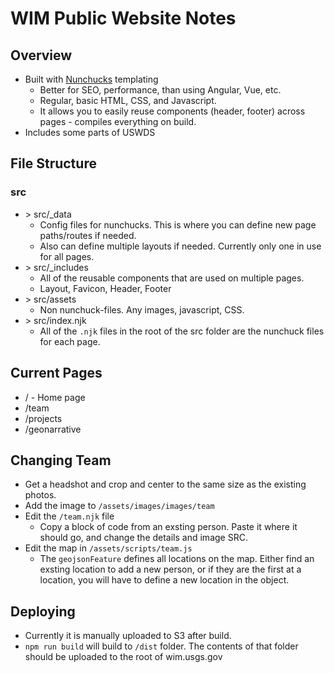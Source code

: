 # WIM Public Website Notes

## Overview
* Built with [Nunchucks](https://mozilla.github.io/nunjucks/) templating
	 * Better for SEO, performance, than using Angular, Vue, etc. 
	 * Regular, basic HTML, CSS, and Javascript.
	 * It allows you to easily reuse components (header, footer) across pages - compiles everything on build.
* Includes some parts of USWDS


## File Structure

### src
* \> src/_data
	* Config files for nunchucks. This is where you can define new page paths/routes if needed.
	* Also can define multiple layouts if needed. Currently only one in use for all pages.
* \> src/_includes
	* All of the reusable components that are used on multiple pages.
	* Layout, Favicon, Header, Footer
* \> src/assets
	* Non nunchuck-files. Any images, javascript, CSS.
* \> src/index.njk
	* All of the `.njk` files in the root of the src folder are the nunchuck files for each page.


## Current Pages
* / - Home page
* /team
* /projects
* /geonarrative 

## Changing Team
* Get a headshot and crop and center to the same size as the existing photos.
* Add the image to `/assets/images/images/team`
* Edit the `/team.njk` file
	* Copy a block of code from an exsting person. Paste it where it should go, and change the details and image SRC.
* Edit the map in `/assets/scripts/team.js`
	* The `geojsonFeature` defines all locations on the map. Either find an exsting location to add a new person, or if they are the first at a location, you will have to define a new location in the object.


## Deploying
* Currently it is manually uploaded to S3 after build.
* `npm run build` will build to `/dist` folder. The contents of that folder should be uploaded to the root of wim.usgs.gov